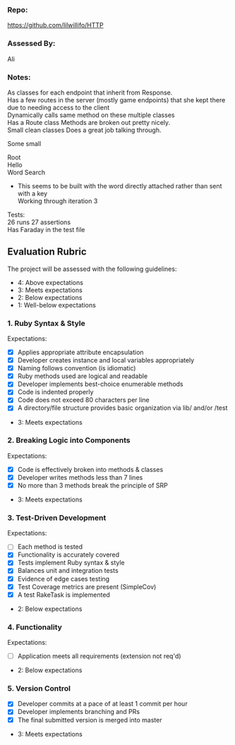 ### Repo:
https://github.com/lilwillifo/HTTP  

### Assessed By:  
Ali

### Notes:  

As classes for each endpoint that inherit from Response.  
Has a few routes in the server (mostly game endpoints) that she kept there due to needing access to the client  
Dynamically calls same method on these multiple classes  
Has a Route class
Methods are broken out pretty nicely.   
Small clean classes
Does a great job talking through.

Some small

Root  
Hello  
Word Search
- This seems to be built with the word directly attached rather than sent with a key  
Working through iteration 3

Tests:  
26 runs 27 assertions  
Has Faraday in the test file  


## Evaluation Rubric

The project will be assessed with the following guidelines:

* 4: Above expectations
* 3: Meets expectations
* 2: Below expectations
* 1: Well-below expectations

### 1. Ruby Syntax & Style

Expectations:

- [x] Applies appropriate attribute encapsulation  
- [x] Developer creates instance and local variables appropriately
- [x] Naming follows convention (is idiomatic)
- [x] Ruby methods used are logical and readable  
- [x] Developer implements best-choice enumerable methods
- [x] Code is indented properly
- [x] Code does not exceed 80 characters per line
- [x] A directory/file structure provides basic organization via lib/ and/or /test

* 3: Meets expectations

### 2. Breaking Logic into Components

Expectations:

- [x] Code is effectively broken into methods & classes
- [x] Developer writes methods less than 7 lines
- [x] No more than 3 methods break the principle of SRP

* 3: Meets expectations

### 3. Test-Driven Development

Expectations:

- [ ] Each method is tested  
- [x] Functionality is accurately covered
- [x] Tests implement Ruby syntax & style   
- [x] Balances unit and integration tests
- [x] Evidence of edge cases testing
- [x] Test Coverage metrics are present (SimpleCov)
- [x] A test RakeTask is implemented

* 2: Below expectations

### 4. Functionality

Expectations:

- [ ] Application meets all requirements (extension not req'd)

* 2: Below expectations

### 5. Version Control

- [x] Developer commits at a pace of at least 1 commit per hour
- [x] Developer implements branching and PRs
- [x] The final submitted version is merged into master

* 3: Meets expectations
